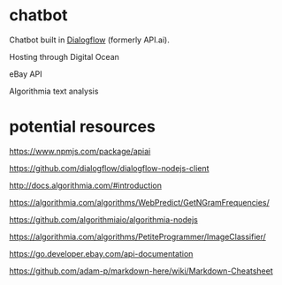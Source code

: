 # chatbot

Chatbot built in [Dialogflow](https://dialogflow.com/) (formerly API.ai).

Hosting through Digital Ocean

eBay API

Algorithmia text analysis

# potential resources

https://www.npmjs.com/package/apiai

https://github.com/dialogflow/dialogflow-nodejs-client

http://docs.algorithmia.com/#introduction

https://algorithmia.com/algorithms/WebPredict/GetNGramFrequencies/

https://github.com/algorithmiaio/algorithmia-nodejs

https://algorithmia.com/algorithms/PetiteProgrammer/ImageClassifier/

https://go.developer.ebay.com/api-documentation

https://github.com/adam-p/markdown-here/wiki/Markdown-Cheatsheet
